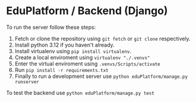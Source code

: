 # EduPlatform / Backend (Django)

To run the server follow these steps:
1. Fetch or clone the repository using `git fetch` or `git clone` respectively.
2. Install python 3.12 if you haven't already.
3. Install virtualenv using `pip install virtualenv`.
4. Create a local enviroment using `virtualenv "./.venvs"`
5. Enter the virtual enviroment using `.venvs/Scripts/activate`
6. Run `pip install -r requirements.txt`
7. Finally to run a development server use `python eduPlatform/manage.py runserver`

To test the backend use
`python eduPlatform/manage.py test`